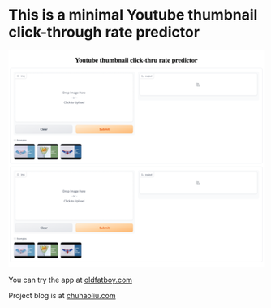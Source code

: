 # This is a minimal Youtube thumbnail click-through rate predictor

![MVP](mvp.png)

You can try the app at [oldfatboy.com](https://oldfatboy.com)

Project blog is at [chuhaoliu.com](https://chuhaoliu.com/2023/08/18/fist_blog.html)

